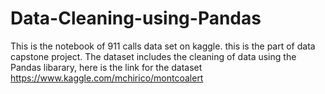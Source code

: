 # Data-Cleaning-using-Pandas
This is the notebook of 911 calls data set on kaggle.
this is the part of data capstone project.
The dataset includes the cleaning of data using the Pandas libarary,
here is the link for the dataset
https://www.kaggle.com/mchirico/montcoalert
